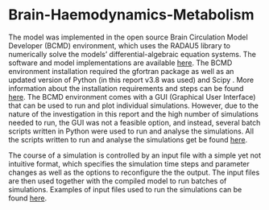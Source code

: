 # Brain-Haemodynamics-Metabolism

The model was implemented in the open source Brain Circulation Model Developer (BCMD) environment, which uses the RADAU5 library to numerically solve the models’ differential-algebraic equation systems. The software and model implementations are available [here](http://www.medphys.ucl.ac.uk/braincirc/). The BCMD environment installation required the gfortran package as well as an updated version of Python (in this report v3.8 was used) and Scipy . More information about the installation requirements and steps can be found [here](https://github.com/multimodalspectroscopy/BCMD/blob/master/doc/manual.pdf). The BCMD environment comes with a GUI (Graphical User Interface) that can be used to run and plot individual simulations. However, due to the nature of the investigation in this report and the high number of simulations needed to run, the GUI was not a feasible option, and instead, several batch scripts written in Python were used to run and analyse the simulations. All the scripts written to run and analyse the simulations get be found [here](https://github.com/miruuna/Brain-Haemodynamics-Metabolism).

The course of a simulation is controlled by an input file with a simple yet not intuitive format, which specifies the simulation time steps and parameter changes as well as the options to reconfigure the the output. The input files are then used together with the compiled model to run batches of simulations. Examples of input files used to run the simulations can be found [here](https://github.com/miruuna/Brain-Haemodynamics-Metabolism).





